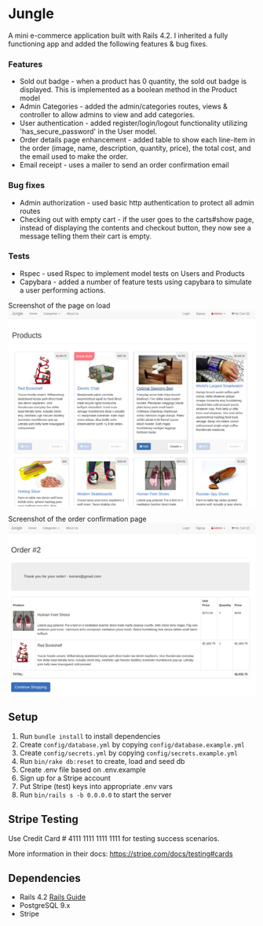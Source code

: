 # Jungle

A mini e-commerce application built with Rails 4.2. I inherited a fully functioning app and added the following features & bug fixes.

### Features

- Sold out badge - when a product has 0 quantity, the sold out badge is displayed. This is implemented as a boolean method in the Product model
- Admin Categories - added the admin/categories routes, views & controller to allow admins to view and add categories.
- User authentication - added register/login/logout functionality utilizing 'has_secure_password' in the User model.
- Order details page enhancement - added table to show each line-item in the order (image, name, description, quantity, price), the total cost, and the email used to make the order.
- Email receipt - uses a mailer to send an order confirmation email

### Bug fixes

- Admin authorization - used basic http authentication to protect all admin routes
- Checking out with empty cart - if the user goes to the carts#show page, instead of displaying the contents and checkout button, they now see a message telling them their cart is empty.

### Tests

- Rspec - used Rspec to implement model tests on Users and Products
- Capybara - added a number of feature tests using capybara to simulate a user performing actions.

Screenshot of the page on load
![Screenshot of the page on load](https://github.com/AliceMathews/jungle/blob/master/docs/products_page.png)

Screenshot of the order confirmation page
![Screenshot of the order confirmation page](https://github.com/AliceMathews/jungle/blob/master/docs/order-page.png)

## Setup

1. Run `bundle install` to install dependencies
2. Create `config/database.yml` by copying `config/database.example.yml`
3. Create `config/secrets.yml` by copying `config/secrets.example.yml`
4. Run `bin/rake db:reset` to create, load and seed db
5. Create .env file based on .env.example
6. Sign up for a Stripe account
7. Put Stripe (test) keys into appropriate .env vars
8. Run `bin/rails s -b 0.0.0.0` to start the server

## Stripe Testing

Use Credit Card # 4111 1111 1111 1111 for testing success scenarios.

More information in their docs: <https://stripe.com/docs/testing#cards>

## Dependencies

- Rails 4.2 [Rails Guide](http://guides.rubyonrails.org/v4.2/)
- PostgreSQL 9.x
- Stripe
